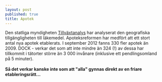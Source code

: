 ```yaml
---
layout: post
published: true
title: Apotek
---
```



Den statliga myndigheten [Tillväxtanalys](http://www.tillvaxtanalys.se/publikationer/rapportserien/rapportserien/2012-11-12-geografisk-tillganglighet-till-lakemedel-----en-analys-av-omregleringen-av-apoteksmarknaden---slutrapport.html) har analyserat den geografiska tillgängligheten till läkemedel. Apoteksreformen har medfört att ett stort antal nya apotek etablerats. I september 2012 fanns 330 fler apotek än 2009. DOCK - verkar det som att inte mindre än 324 (!) av dessa  har tillkommit i tätorter större än 3 000 invånare (inklusive ett pendlingsomland på 5 minuter). <br><br>**Så det verkar kanske inte som att "alla" gynnas direkt av en friare etableringsrätt...**
